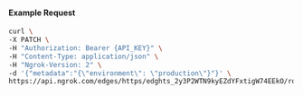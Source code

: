 <!-- Code generated for API Clients. DO NOT EDIT. -->

#### Example Request

```bash
curl \
-X PATCH \
-H "Authorization: Bearer {API_KEY}" \
-H "Content-Type: application/json" \
-H "Ngrok-Version: 2" \
-d '{"metadata":"{\"environment\": \"production\"}"}' \
https://api.ngrok.com/edges/https/edghts_2y3P2WTN9kyEZdYFxtigW74EEkO/routes/edghtsrt_2y3P2UPi5CQoT2g3ktPvnd35TnI
```
